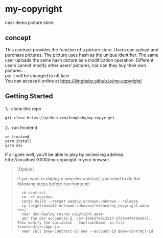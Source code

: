 # my-copyright
near demo picture store

## concept
This contract provides the function of a picture store. Users can upload and purchase pictures. The picture uses hash as the unique identifier. The same user uploads the same hash picture as a modification operation. Different users cannot modify other users' pictures, nor can they buy their own pictures. .  
ps: it will be changed to nft later  
You can access it online at https://kingbsby.github.io/my-copyright/

## Getting Started

1、clone this repo
```shell
git clone https://github.com/kingbsby/my-copyright
```

2、run frontend

```shell
cd frontend
yarn install
yarn dev
```

If all goes well, you'll be able to play by accessing address http://localhost:3000/my-copyright in your browser.

> [Option]
> 
> If you want to deploy a new dev contract, you need to do the following steps before run frontend:
> 
> ```
>   cd contract
>   rm -rf neardev
>   cargo build --target wasm32-unknown-unknown --release
>   cp target/wasm32-unknown-unknown/release/my_copyright.wasm res/
>   near dev-deploy res/my_copyright.wasm
>   get the dev account(e.g. dev-1646378813317-27296479436263), Then modify the variables  `ContractName` in file frontend/src/App.js.
>   near call $new-contract-id new --account-id $new-contract-id
> ```
> 
